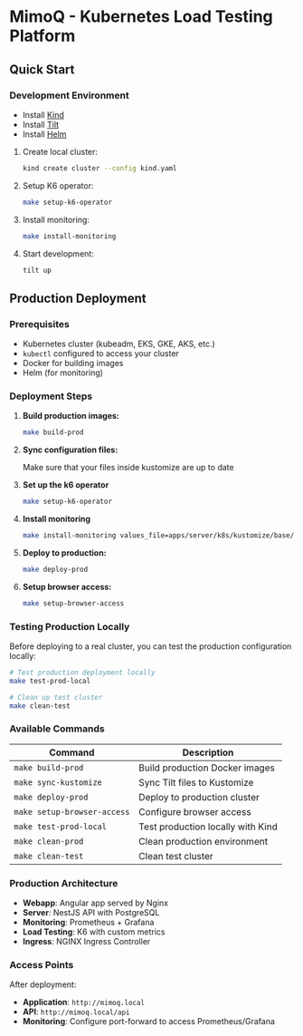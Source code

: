 # MimoQ - Kubernetes Load Testing Platform

## Quick Start

### Development Environment

- Install [Kind](https://kind.sigs.k8s.io/docs/user/quick-start/)
- Install [Tilt](https://docs.tilt.dev/install.html)
- Install [Helm](https://helm.sh/docs/intro/install/)

1. Create local cluster:
   ```bash
   kind create cluster --config kind.yaml
   ```

2. Setup K6 operator:
   ```bash
   make setup-k6-operator
   ```

3. Install monitoring:
   ```bash
   make install-monitoring
   ```

4. Start development:
   ```bash
   tilt up
   ```

## Production Deployment

### Prerequisites

- Kubernetes cluster (kubeadm, EKS, GKE, AKS, etc.)
- `kubectl` configured to access your cluster
- Docker for building images
- Helm (for monitoring)

### Deployment Steps

1. **Build production images:**
   ```bash
   make build-prod
   ```

2. **Sync configuration files:**
   
   Make sure that your files inside kustomize are up to date

3. **Set up the k6 operator**

   ```bash
   make setup-k6-operator
   ```
4. **Install monitoring**
   ```bash
   make install-monitoring values_file=apps/server/k8s/kustomize/base/values-monitoring.yml
   ```
   
5. **Deploy to production:**
   ```bash
   make deploy-prod
   ```

6. **Setup browser access:**
   ```bash
   make setup-browser-access
   ```

### Testing Production Locally

Before deploying to a real cluster, you can test the production configuration locally:

```bash
# Test production deployment locally
make test-prod-local

# Clean up test cluster
make clean-test
```

### Available Commands

| Command | Description |
|---------|-------------|
| `make build-prod` | Build production Docker images |
| `make sync-kustomize` | Sync Tilt files to Kustomize |
| `make deploy-prod` | Deploy to production cluster |
| `make setup-browser-access` | Configure browser access |
| `make test-prod-local` | Test production locally with Kind |
| `make clean-prod` | Clean production environment |
| `make clean-test` | Clean test cluster |

### Production Architecture

- **Webapp**: Angular app served by Nginx
- **Server**: NestJS API with PostgreSQL
- **Monitoring**: Prometheus + Grafana
- **Load Testing**: K6 with custom metrics
- **Ingress**: NGINX Ingress Controller

### Access Points

After deployment:
- **Application**: `http://mimoq.local`
- **API**: `http://mimoq.local/api`
- **Monitoring**: Configure port-forward to access Prometheus/Grafana




